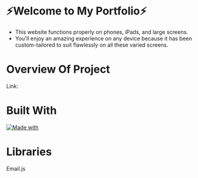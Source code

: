 # ⚡Welcome to My Portfolio⚡

* This website functions properly on phones, iPads, and large screens.
* You'll enjoy an amazing experience on any device because it has been custom-tailored to suit flawlessly on all these varied screens.


# Overview Of Project
Link: 

# Built With
[![Made with](https://skillicons.dev/icons?i=js,react,scss,html,css,firebase,git)](https://skillicons.dev)

# Libraries
Email.js
